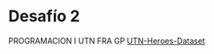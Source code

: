 # Desafío 2
PROGRAMACION I UTN FRA
GP
[UTN-Heroes-Dataset](https://pypi.org/project/UTN-Heroes-Dataseti/)
